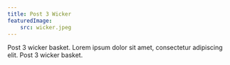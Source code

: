 ```yaml
---
title: Post 3 Wicker
featuredImage:
    src: wicker.jpeg
---
```

Post 3 wicker basket. Lorem ipsum dolor sit amet, consectetur adipiscing elit. Post 3 wicker basket.
